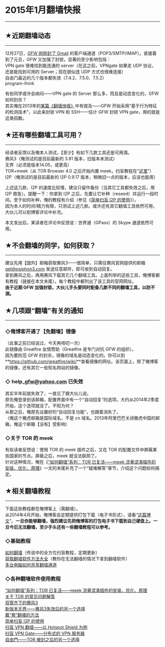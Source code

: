 # 2015年1月翻墙快报 

-----

 ## ★近期翻墙动态
-------

  
 12月27日，[GFW 刚刚封了 Gmail](https://program-think.blogspot.com/2014/12/weekly-share-78.html) 的客户端通道（POP3/SMTP/IMAP）。紧接着到了元旦，GFW 又加强了封锁，显著的至少影响包括：  
 VPN gate 很难找到能连通的 server（在这之前，VPNgate 如果走 UDP 协议，还是能找到可用的 Server；现在貌似连 UDP 方式也很难连接）  
 自由门最近的几个版本都失效（7.4.2、7.5.0、7.5.2）  
 program-think  
   
 有些同学或许会纳闷——VPN gate 的 Server 那么多，而且是动态变化的，GFW 如何封杀？  
 其实俺在2013年的[某篇《翻墙快报》](https://program-think.blogspot.com/2013/01/gfw-news.html)中有提及——GFW 开始采用“基于行为特征的检测技术”，以此来封锁 VPN 和 SSH——估计 GFW 封锁 VPN gate，用的就是这类招数。  
   
   
 ## ★还有哪些翻墙工具可用？
------------

  
 经读者反馈以及俺本人测试，【至少】有如下几款工具还是可用滴。  
 赛风3（俺测试的是目前最新的 3.81 版本，旧版本未测试）  
 无界（必须是版本14.05，或更高）  
 TOR+meek（从 TOR Browser 4.0 之后开始内置 meek，扫盲教程在“[这里](https://program-think.blogspot.com/2014/10/gfw-tor-meek.html)”）  
 I2P（俺测试的是目前最新的 I2P 0.9.17 版本，稍微旧一点的版本，应该也能用）  
   
 上述这几款，I2P 的速度比较慢，建议只留作备份（当其它工具都失效之后，用 I2P 救急）。提醒一下：你拿到 I2P 之后，先要让它补种（reseed）并运行一段时间。至于如何补种，俺的教程有介绍（参见《[简单扫盲 I2P 的使用](https://program-think.blogspot.com/2012/06/gfw-i2p.html)》）。  
 因为本人的时间/精力有限，只测试上述几款。或许还有其它翻墙工具依然可用，大伙儿可以到博客评论中补充。  
   
 本文发出后，某读者在评论中反馈说：世界通（GPass）的 Skype 通道依然可用。  
   
   
 ## ★不会翻墙的同学，如何获取？
--------------

  
 建议先用【国外】邮箱获取赛风3——很简单，只需往赛风官网提供的邮箱 get@psiphon3.com 发送任意邮件，即可收到自动回复。  
 拿到赛风之后，再用赛风下载其它几个翻墙工具。上面列举的这些工具，俺博客都有教程（链接在本文末尾）。每个教程中都列出了该工具的官网网址。  
 **由于近期 GFW 加强封锁，大伙儿手头要同时配备几款不同的翻墙工具，以防不测。** 
   
   
 ## ★几项跟“翻墙”有关的通知
-------------

  
 ### ◇俺博客开通了【免翻墙】镜像

  
 （此事之前已经说过，今天再唠叨一次）  
 此镜像由 Greatfire 友情赞助（Greatfire 是专门对抗 GFW 的组织）。  
 因为要防范 GFW 的封杀，镜像的域名是动态变化的。你可以到 **<https://github.com/greatfire/wiki/>**查看镜像的网址。该页面上，除了俺博客的镜像，还有其它一些知名网站的镜像。  
   
 ### ◇ help\_gfw@yahoo.com 已失效

  
 其实半年前就失效了，一直忘了跟大伙儿说。  
 原先俺登录到该邮箱，配置界面中有一个“自动回复”的选项。大约从2014年2季度开始，这个选项就没了。不知为何？  
 从那之后，俺原先设置好的“自动回复功能”，也跟着消失了。  
 （俺这个雅虎邮箱是国际域名，不是 cn 域名。2013年阿里巴巴关闭雅虎中国的邮箱，俺这个邮箱【没有】受影响）  
   
 ### ◇关于 TOR 的 meek

  
 有些读者反馈说：使用 TOR 的 meek 插件之后，又在 TOR 的配置文件中屏蔽某些国家的节点。屏蔽之后，meek 就没法联网了。  
 针对这种情况，俺在《[“如何翻墙”系列：TOR 已复活——meek 流量混淆插件的安装、优化、原理](https://program-think.blogspot.com/2014/10/gfw-tor-meek.html)》一文的末尾补充了一个“疑难解答”章节，介绍这个问题如何搞定。  
   
   
 ## ★相关翻墙教程
-------

  
 下面这些教程都在俺博客上（需翻墙）。  
 从2014年4月开始，俺博客会定期提供打包下载（电子书形式），请看“[这篇博文](https://program-think.blogspot.com/2014/04/blog-ebook.html)”。**一旦你能够翻墙，强烈建议先把俺博客的打包电子书下载到自己硬盘上。一旦今后无法翻墙，至少手头还有一些翻墙教程可以参考。** 
   
 ### ◇基础教程

  
 [如何翻墙](https://program-think.blogspot.com/2009/05/how-to-break-through-gfw.html)（传说中的全方位扫盲教程，定期更新）  
 [获取翻墙软件方法大全](https://program-think.blogspot.com/2011/03/how-to-get-gfw-tools.html)（教你在无法翻墙的情况下拿到翻墙软件）  
 [多台电脑如何共享翻墙通道](https://program-think.blogspot.com/2013/01/cross-host-use-gfw-tool.html)  
   
 ### ◇各种翻墙软件使用教程

  
 [“如何翻墙”系列：TOR 已复活——meek 流量混淆插件的安装、优化、原理](https://program-think.blogspot.com/2014/10/gfw-tor-meek.html)  
 [关于 TOR 的常见问题解答](https://program-think.blogspot.com/2013/11/tor-faq.html)  
 [双管齐下的赛风3](https://program-think.blogspot.com/2011/10/gfw-psiphon.html)  
 [新版本无界——赛风3失效后的另一个选择](https://program-think.blogspot.com/2011/12/gfw-wujie.html)  
 [戴“套”翻墻的方法](https://program-think.blogspot.com/2009/09/break-through-gfw-with-tor.html)  
 [简单扫盲 I2P 的使用](https://program-think.blogspot.com/2012/06/gfw-i2p.html)  
 [扫盲 VPN 翻墙——以 Hotspot Shield 为例](https://program-think.blogspot.com/2011/09/gfw-vpn-hotspot-shield.html)  
 [扫盲 VPN Gate——分布式的 VPN 服务器](https://program-think.blogspot.com/2013/04/gfw-vpngate.html)  
 [自由門——TOR 被封之后的另一个选择](https://program-think.blogspot.com/2010/03/choose-free-gate.html) 